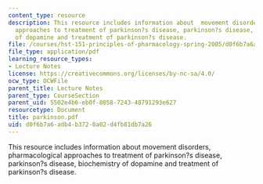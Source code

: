 ```yaml
---
content_type: resource
description: This resource includes information about  movement disorders, pharmacological
  approaches to treatment of parkinson?s disease, parkinson?s disease, biochemistry
  of dopamine and treatment of parkinson?s disease.
file: /courses/hst-151-principles-of-pharmacology-spring-2005/d0f6b7a6adb4b3720a02d4fb81db7a26_parkinson.pdf
file_type: application/pdf
learning_resource_types:
- Lecture Notes
license: https://creativecommons.org/licenses/by-nc-sa/4.0/
ocw_type: OCWFile
parent_title: Lecture Notes
parent_type: CourseSection
parent_uid: 5502e4b6-eb0f-8058-7243-48791293e627
resourcetype: Document
title: parkinson.pdf
uid: d0f6b7a6-adb4-b372-0a02-d4fb81db7a26
---
```

This resource includes information about  movement disorders, pharmacological approaches to treatment of parkinson?s disease, parkinson?s disease, biochemistry of dopamine and treatment of parkinson?s disease.